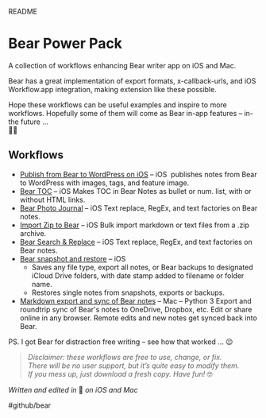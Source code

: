 README

# Bear Power Pack
A collection of workflows enhancing Bear writer app on iOS and Mac.

Bear has a great implementation of export formats, x-callback-urls, and iOS Workflow.app integration, making extension like these possible.

Hope these workflows can be useful examples and inspire to more workflows. Hopefully some of them will come as Bear in-app features – in-the future …   
🦁🤓

## Workflows
* [Publish from Bear to WordPress on iOS](https://github.com/rovest/Bear-Power-Pack/blob/master/Publish%20from%20Bear%20to%20WordPress%20on%20iOS.md) – iOS 	publishes notes from Bear to WordPress with images, tags, and feature image.
* [Bear TOC](https://github.com/rovest/Bear-Power-Pack/blob/master/Bear%20TOC.md) – iOS Makes TOC in Bear Notes as bullet or num. list, with or without HTML links.
* [Bear Photo Journal](https://github.com/rovest/Bear-Power-Pack/blob/master/Bear%20Photo%20Journal.md) – iOS Text replace, RegEx, and text factories on Bear notes.
* [Import Zip to Bear](https://github.com/rovest/Bear-Power-Pack/blob/master/Import%20Zip%20to%20Bear.md) – iOS Bulk import markdown or text files from a .zip archive.
* [Bear Search & Replace](https://github.com/rovest/Bear-Power-Pack/blob/master/Bear%20Search%20%26%20Replace.md) – iOS Text replace, RegEx, and text factories on Bear notes.
* [Bear snapshot and restore](https://github.com/rovest/Bear-Power-Pack/blob/master/Bear%20snapshot%20and%20restore.md) – iOS
	* Saves any file type, export all notes, or Bear backups to designated iCloud Drive folders, with date stamp added to filename or folder name.
	* Restores single notes from snapshots, exports or backups.
* [Markdown export and sync of Bear notes](https://github.com/rovest/Bear-Markdown-Export) – Mac – Python 3 Export and roundtrip sync of Bear's notes to OneDrive, Dropbox, etc. Edit or share online in any browser. Remote edits and new notes get synced back into Bear.

PS. I got Bear for distraction free writing – see how that worked … 😉

> *Disclaimer: these workflows are free to use, change, or fix.*     
> *There will be no user support, but it’s quite easy to modify them.*     
> *If you mess up, just download a fresh copy. Have fun!* 🤓  

*Written and edited in* 🐻 *on iOS and Mac*

#github/bear